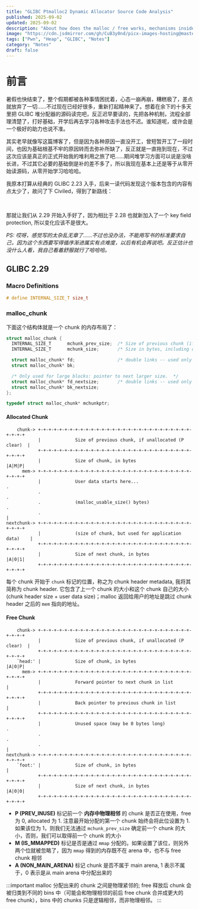 ```yaml
---
title: "GLIBC Ptmalloc2 Dynamic Allocator Source Code Analysis"
published: 2025-09-02
updated: 2025-09-02
description: "About how does the malloc / free works, mechanisms inside, and security guards explaintation etc."
image: "https://cdn.jsdmirror.com/gh/CuB3y0nd/picx-images-hosting@master/.6m47vyn1pe.avif"
tags: ["Pwn", "Heap", "GLIBC", "Notes"]
category: "Notes"
draft: false
---
```


# 前言

暑假也快结束了，整个假期都被各种事情困扰着，心态一崩再崩，糟糕极了，差点就放弃了一切……不过现在已经好很多，重新打起精神来了。想着在余下的十多天里把 GLIBC 堆分配器的源码读完吧，反正迟早要读的，先把各种机制，流程全部理清楚了，打好基础，开学后再去学习各种攻击手法也不迟。谁知道呢，或许会是一个极好的助力也说不准。

其实老早就像写这篇博客了，但是因为各种原因一直没开工，曾短暂开工了一段时间，也因为基础根基不牢的原因转而去弥补所缺了，反正就是一直拖到现在，不过这次应该是真正的正式开始我的堆利用之旅了吧……期间堆学习方面可以说是没啥长进，不过其它必要的基础倒是补的差不多了，所以我现在基本上还是等于从零开始读源码，从零开始学习哈哈哈。

我原本打算从经典的 GLIBC 2.23 入手，后来一读代码发现这个版本包含的内容有点太少了，故问了下 Civiled，得到了新路线：

<center>
  <img src="https://cdn.jsdmirror.com/gh/CuB3y0nd/picx-images-hosting@master/.esuth1g0w.avif" alt="" />
  <img src="https://cdn.jsdmirror.com/gh/CuB3y0nd/picx-images-hosting@master/.lw2owmf84.avif" alt="" />
</center>

那就让我们从 2.29 开始入手好了，因为相比于 2.28 也就新加入了一个 key field protection, 所以变化应该不是很大。

_PS: 哎呀，感觉写的太杂乱无章了……不过也没办法，不能用写书的标准要求自己，因为这个东西要写得循序渐进属实有点难度，以后有机会再说吧。反正估计也没什么人看，我自己看着舒服就行了哈哈哈。_

## GLIBC 2.29

### Macro Definitions

```c
# define INTERNAL_SIZE_T size_t
```

### malloc_chunk

下面这个结构体就是一个 chunk 的内存布局了：

```c
struct malloc_chunk {
  INTERNAL_SIZE_T      mchunk_prev_size;  /* Size of previous chunk (if free).  */
  INTERNAL_SIZE_T      mchunk_size;       /* Size in bytes, including overhead. */

  struct malloc_chunk* fd;                /* double links -- used only if free. */
  struct malloc_chunk* bk;

  /* Only used for large blocks: pointer to next larger size.  */
  struct malloc_chunk* fd_nextsize;       /* double links -- used only if free. */
  struct malloc_chunk* bk_nextsize;
};

typedef struct malloc_chunk* mchunkptr;
```

#### Allocated Chunk

```plaintext
    chunk-> +-+-+-+-+-+-+-+-+-+-+-+-+-+-+-+-+-+-+-+-+-+-+-+-+-+-+-+-+-+-+-+-+
            |             Size of previous chunk, if unallocated (P clear)  |
            +-+-+-+-+-+-+-+-+-+-+-+-+-+-+-+-+-+-+-+-+-+-+-+-+-+-+-+-+-+-+-+-+
            |             Size of chunk, in bytes                     |A|M|P|
      mem-> +-+-+-+-+-+-+-+-+-+-+-+-+-+-+-+-+-+-+-+-+-+-+-+-+-+-+-+-+-+-+-+-+
            |             User data starts here...                          .
            .                                                               .
            .             (malloc_usable_size() bytes)                      .
            .                                                               |
nextchunk-> +-+-+-+-+-+-+-+-+-+-+-+-+-+-+-+-+-+-+-+-+-+-+-+-+-+-+-+-+-+-+-+-+
            |             (size of chunk, but used for application data)    |
            +-+-+-+-+-+-+-+-+-+-+-+-+-+-+-+-+-+-+-+-+-+-+-+-+-+-+-+-+-+-+-+-+
            |             Size of next chunk, in bytes                |A|0|1|
            +-+-+-+-+-+-+-+-+-+-+-+-+-+-+-+-+-+-+-+-+-+-+-+-+-+-+-+-+-+-+-+-+
```

每个 chunk 开始于 `chunk` 标记的位置，称之为 chunk header metadata, 我将其简称为 chunk header. 它包含了上一个 chunk 的大小和这个 chunk 自己的大小 (chunk header size + user data size)；malloc 返回给用户的地址是跳过 chunk header 之后的 `mem` 指向的地址。

#### Free Chunk

```plaintext
    chunk-> +-+-+-+-+-+-+-+-+-+-+-+-+-+-+-+-+-+-+-+-+-+-+-+-+-+-+-+-+-+-+-+-+
            |             Size of previous chunk, if unallocated (P clear)  |
            +-+-+-+-+-+-+-+-+-+-+-+-+-+-+-+-+-+-+-+-+-+-+-+-+-+-+-+-+-+-+-+-+
    `head:' |             Size of chunk, in bytes                     |A|0|P|
      mem-> +-+-+-+-+-+-+-+-+-+-+-+-+-+-+-+-+-+-+-+-+-+-+-+-+-+-+-+-+-+-+-+-+
            |             Forward pointer to next chunk in list             |
            +-+-+-+-+-+-+-+-+-+-+-+-+-+-+-+-+-+-+-+-+-+-+-+-+-+-+-+-+-+-+-+-+
            |             Back pointer to previous chunk in list            |
            +-+-+-+-+-+-+-+-+-+-+-+-+-+-+-+-+-+-+-+-+-+-+-+-+-+-+-+-+-+-+-+-+
            |             Unused space (may be 0 bytes long)                .
            .                                                               .
            .                                                               |
nextchunk-> +-+-+-+-+-+-+-+-+-+-+-+-+-+-+-+-+-+-+-+-+-+-+-+-+-+-+-+-+-+-+-+-+
    `foot:' |             Size of chunk, in bytes                           |
            +-+-+-+-+-+-+-+-+-+-+-+-+-+-+-+-+-+-+-+-+-+-+-+-+-+-+-+-+-+-+-+-+
            |             Size of next chunk, in bytes                |A|0|0|
            +-+-+-+-+-+-+-+-+-+-+-+-+-+-+-+-+-+-+-+-+-+-+-+-+-+-+-+-+-+-+-+-+
```

- **P (PREV_INUSE)** 标记前一个 **内存中物理相邻** 的 chunk 是否正在使用，free 为 0, allocated 为 1. 注意最开始分配的第一个 chunk 始终会将此位设置为 1. 如果该位为 1，则我们无法通过 `mchunk_prev_size` 确定前一个 chunk 的大小，否则，我们可以取得前一个 chunk 的大小
- **M (IS_MMAPPED)** 标记是否是通过 `mmap` 分配的。如果设置了该位，则另外两个位就被忽略了，因为 `mmap` 得到的内存既不在 arena 中，也不与 free chunk 相邻
- **A (NON_MAIN_ARENA)** 标记 chunk 是否不属于 main arena, 1 表示不属于，0 表示是从 main arena 中分配出来的

:::important
malloc 分配出来的 chunk 之间是物理紧邻的; free 释放后 chunk 会被归类到不同的 bins 中（可能会和物理相邻的前后 free chunk 合并成更大的 free chunk），bins 中的 chunks 只是逻辑相邻，而非物理相邻。
:::
